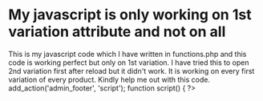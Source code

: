 
# My javascript is only working on 1st variation attribute and not on all

This is my javascript code which I have written in functions.php and this code is working perfect but only on 1st variation. I have tried this to open 2nd variation first after reload but it didn't work. It is working on every first variation of every product. Kindly help me out with this code.
add_action('admin_footer', 'script');
function script()
{
    ?>
    <script>
        jQuery(function ($) {
            jQuery('#woocommerce-product-data').on('woocommerce_variations_loaded', function () {
                jQuery(this).find('.woocommerce_variation').each(function () {
                    jQuery("#dp").keydown(function () {
                        var cost = document.getElementById("cost").value;
                        var dp = document.getElementById("dp").value;
                        console.log(dp);
                    });
                });
            });
        });

    </script>


    <?php

}


        